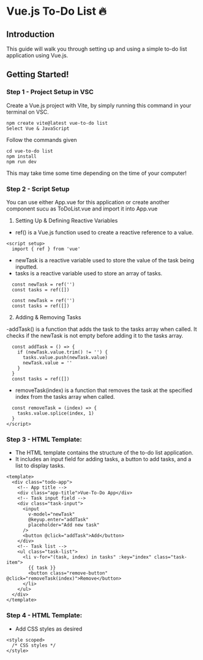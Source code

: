 # Vue.js To-Do List 🔥

## Introduction

This guide will walk you through setting up and using a simple to-do list application using Vue.js.

## Getting Started!

### Step 1 - Project Setup in VSC

Create a Vue.js project with Vite, by simply running this command in your terminal on VSC.

```
npm create vite@latest vue-to-do list
Select Vue & JavaScript
```

Follow the commands given

```
cd vue-to-do list
npm install
npm run dev
```

This may take time some time depending on the time of your computer!

### Step 2 - Script Setup

You can use either App.vue for this application or create another component sucu as ToDoList.vue and import it into App.vue

1. Setting Up & Defining Reactive Variables

- ref() is a Vue.js function used to create a reactive reference to a value.

```
<script setup>
  import { ref } from 'vue'
```

- newTask is a reactive variable used to store the value of the task being inputted.
- tasks is a reactive variable used to store an array of tasks.

```
  const newTask = ref('')
  const tasks = ref([])
```

```
  const newTask = ref('')
  const tasks = ref([])
```
2. Adding & Removing Tasks 

-addTask() is a function that adds the task to the tasks array when called. It checks if the newTask is not empty before adding it to the tasks array.

```
  const addTask = () => {
    if (newTask.value.trim() != '') {
      tasks.value.push(newTask.value)
      newTask.value = ''
    }
  }
  const tasks = ref([])
```
- removeTask(index) is a function that removes the task at the specified index from the tasks array when called.

```
  const removeTask = (index) => {
    tasks.value.splice(index, 1)
  }
</script>
```

### Step 3 - HTML Template:

- The HTML template contains the structure of the to-do list application.
- It includes an input field for adding tasks, a button to add tasks, and a list to display tasks.

```
<template>
  <div class="todo-app">
    <!-- App title -->
    <div class="app-title">Vue-To-Do App</div>
    <!-- Task input field -->
    <div class="task-input">
      <input
        v-model="newTask"
        @keyup.enter="addTask"
        placeholder="Add new task"
      />
      <button @click="addTask">Add</button>
    </div>
    <!-- Task list -->
    <ul class="task-list">
      <li v-for="(task, index) in tasks" :key="index" class="task-item">
        {{ task }}
        <button class="remove-button" @click="removeTask(index)">Remove</button>
      </li>
    </ul>
  </div>
</template>
```

### Step 4 - HTML Template:

- Add CSS styles as desired

```
<style scoped>
  /* CSS styles */
</style>
```

